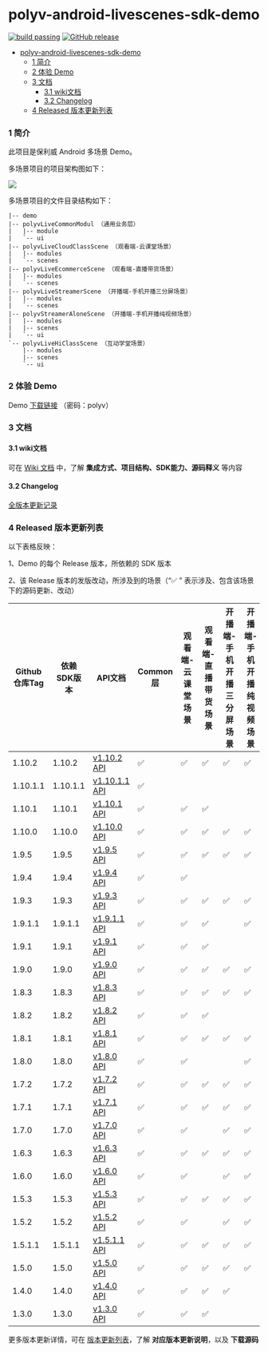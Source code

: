 polyv-android-livescenes-sdk-demo
===

[![build passing](https://img.shields.io/badge/build-passing-brightgreen.svg)](#)
[![GitHub release](https://img.shields.io/badge/release-v1.10.2-blue.svg)](https://github.com/polyv/polyv-android-livescenes-sdk-demo/releases/tag/v1.10.2)

<!-- START doctoc generated TOC please keep comment here to allow auto update -->
<!-- DON'T EDIT THIS SECTION, INSTEAD RE-RUN doctoc TO UPDATE -->
- [polyv-android-livescenes-sdk-demo](#polyv-android-livescenes-sdk-demo)
    - [1 简介](#1-简介)
    - [2 体验 Demo](#2-体验-demo)
    - [3 文档](#3-文档)
      - [3.1 wiki文档](#31-wiki文档)
      - [3.2 Changelog](#32-changelog)
    - [4 Released 版本更新列表](#4-released-版本更新列表)
<!-- END doctoc generated TOC please keep comment here to allow auto update -->
### 1 简介
此项目是保利威 Android 多场景 Demo。

多场景项目的项目架构图如下：

![](https://polyv-repo.oss-cn-shenzhen.aliyuncs.com/android/resource/hierarchy.png)

多场景项目的文件目录结构如下：

```
|-- demo
|-- polyvLiveCommonModul （通用业务层）
|   |-- module
|   `-- ui
|-- polyvLiveCloudClassScene （观看端-云课堂场景）
|   |-- modules
|   `-- scenes
|-- polyvLiveEcommerceScene （观看端-直播带货场景）
|   |-- modules
|   `-- scenes
|-- polyvLiveStreamerScene （开播端-手机开播三分屏场景）
|   |-- modules
|   `-- scenes
|-- polyvStreamerAloneScene （开播端-手机开播纯视频场景）
|   |-- modules
|   |-- scenes
|   `-- ui
`-- polyvLiveHiClassScene （互动学堂场景）
    |-- modules
    |-- scenes
    `-- ui
```

### 2 体验 Demo

Demo [下载链接](https://www.pgyer.com/Mb6m) （密码：polyv）

### 3 文档
#### 3.1 wiki文档
可在 [Wiki 文档](https://help.polyv.net/index.html#/live/android/) 中，了解 **集成方式、项目结构、SDK能力、源码释义** 等内容
#### 3.2 Changelog
[全版本更新记录](./CHANGELOG.md)

### 4 Released 版本更新列表
以下表格反映：

1、Demo 的每个 Release 版本，所依赖的 SDK 版本

2、该 Release 版本的发版改动，所涉及到的场景（“✅ ” 表示涉及、包含该场景下的源码更新、改动）

| Github仓库Tag | 依赖SDK版本  | API文档                                                                                 | Common层 | 观看端-云课堂场景 | 观看端-直播带货场景 | 开播端-手机开播三分屏场景 | 开播端-手机开播纯视频场景 | 互动学堂场景 |
|-------------|----------|---------------------------------------------------------------------------------------|---------|-----------|------------|---------------|---------------|--------|
| 1.10.2      | 1.10.2   | [v1.10.2 API](http://repo.polyv.net/android/livescenes/javadoc/1.10.2/index.html)     | ✅       | ✅         | ✅          | ✅             | ✅             |        |
| 1.10.1.1    | 1.10.1.1 | [v1.10.1.1 API](http://repo.polyv.net/android/livescenes/javadoc/1.10.1.1/index.html) | ✅        |           |            |              |              |        |
| 1.10.1      | 1.10.1   | [v1.10.1 API](http://repo.polyv.net/android/livescenes/javadoc/1.10.1/index.html)     | ✅       | ✅         | ✅          |              |              |        |
| 1.10.0      | 1.10.0   | [v1.10.0 API](http://repo.polyv.net/android/livescenes/javadoc/1.10.0/index.html)     | ✅       | ✅         | ✅          | ✅             | ✅             |        |
| 1.9.5       | 1.9.5    | [v1.9.5 API](http://repo.polyv.net/android/livescenes/javadoc/1.9.5/index.html)       | ✅       | ✅         | ✅          | ✅             | ✅             |        |
| 1.9.4       | 1.9.4    | [v1.9.4 API](http://repo.polyv.net/android/livescenes/javadoc/1.9.4/index.html)       | ✅       | ✅         |            |               |               |        |
| 1.9.3       | 1.9.3    | [v1.9.3 API](http://repo.polyv.net/android/livescenes/javadoc/1.9.3/index.html)       | ✅       | ✅         | ✅          | ✅             | ✅             |        |
| 1.9.1.1     | 1.9.1.1  | [v1.9.1.1 API](http://repo.polyv.net/android/livescenes/javadoc/1.9.1.1/index.html)   | ✅       | ✅         | ✅          |               | ✅             |        |
| 1.9.1       | 1.9.1    | [v1.9.1 API](http://repo.polyv.net/android/livescenes/javadoc/1.9.1/index.html)       | ✅       | ✅         | ✅          |               |               |        |
| 1.9.0       | 1.9.0    | [v1.9.0 API](http://repo.polyv.net/android/livescenes/javadoc/1.9.0/index.html)       | ✅       | ✅         | ✅          | ✅             | ✅             |        |
| 1.8.3       | 1.8.3    | [v1.8.3 API](http://repo.polyv.net/android/livescenes/javadoc/1.8.3/index.html)       | ✅       | ✅         | ✅          | ✅             | ✅             |        |
| 1.8.2       | 1.8.2    | [v1.8.2 API](http://repo.polyv.net/android/livescenes/javadoc/1.8.2/index.html)       | ✅       | ✅         | ✅          |               |               | ✅      |
| 1.8.1       | 1.8.1    | [v1.8.1 API](http://repo.polyv.net/android/livescenes/javadoc/1.8.1/index.html)       | ✅       | ✅         | ✅          | ✅             | ✅             | ✅      |
| 1.8.0       | 1.8.0    | [v1.8.0 API](http://repo.polyv.net/android/livescenes/javadoc/1.8.0/index.html)       | ✅       | ✅         |            |               | ✅             | ✅      |
| 1.7.2       | 1.7.2    | [v1.7.2 API](http://repo.polyv.net/android/livescenes/javadoc/1.7.2/index.html)       | ✅       | ✅         | ✅          | ✅             | ✅             | ✅      |
| 1.7.1       | 1.7.1    | [v1.7.1 API](http://repo.polyv.net/android/livescenes/javadoc/1.7.1/index.html)       | ✅       | ✅         | ✅          | ✅             | ✅             |        |
| 1.7.0       | 1.7.0    | [v1.7.0 API](http://repo.polyv.net/android/livescenes/javadoc/1.7.0/index.html)       | ✅       | ✅         |            | ✅             | ✅             | ✅      |
| 1.6.3       | 1.6.3    | [v1.6.3 API](http://repo.polyv.net/android/livescenes/javadoc/1.6.2/index.html)       | ✅       | ✅         | ✅          | ✅             | ✅             |        |
| 1.6.0       | 1.6.0    | [v1.6.0 API](http://repo.polyv.net/android/livescenes/javadoc/1.6.0/index.html)       | ✅       | ✅         |            | ✅             | ✅             |        |
| 1.5.3       | 1.5.3    | [v1.5.3 API](http://repo.polyv.net/android/livescenes/javadoc/1.5.3/index.html)       | ✅       | ✅         | ✅          | ✅             | ✅             |        |
| 1.5.2       | 1.5.2    | [v1.5.2 API](http://repo.polyv.net/android/livescenes/javadoc/1.5.2/index.html)       | ✅       | ✅         |            | ✅             | ✅             |        |
| 1.5.1.1     | 1.5.1.1  | [v1.5.1.1 API](http://repo.polyv.net/android/livescenes/javadoc/1.5.1/index.html)     | ✅       | ✅         | ✅          | ✅             | ✅             |        |
| 1.5.0       | 1.5.0    | [v1.5.0 API](http://repo.polyv.net/android/livescenes/javadoc/1.5.0/index.html)       | ✅       | ✅         | ✅          | ✅             | ✅             |        |
| 1.4.0       | 1.4.0    | [v1.4.0 API](http://repo.polyv.net/android/livescenes/javadoc/1.4.0/index.html)       | ✅       | ✅         | ✅          | ✅             |               |        |
| 1.3.0       | 1.3.0    | [v1.3.0 API](http://repo.polyv.net/android/livescenes/javadoc/1.3.0/index.html)       | ✅       | ✅         | ✅          |               |               |        |

更多版本更新详情，可在 [版本更新列表](./CHANGELOG.md)，了解 **对应版本更新说明**，以及 **下载源码**

